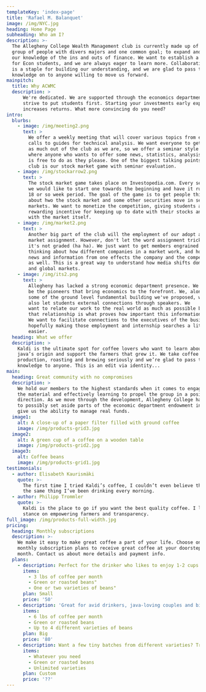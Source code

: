 ```yaml
---
templateKey: 'index-page'
title: 'Rafael M. Balanquet'
image: /img/NYC.jpg
heading: Home Page
subheading: Who am I?
description: >-
  The Allegheny College Wealth Management club is currently made up of a hardworking
  group of people with divers majors and one common goal; to expand and disperse
  our knowledge of the ins and outs of finance. We want to establish a framework
  for Econ students, and we are always eager to learn more. Collaborative learning
  is a staple for building our understanding, and we are glad to pass that
  knowledge on to anyone willing to move us forward.
mainpitch:
  title: Why ACWMC
  description: >
      We're dedicated. We are supported through the economics department. We
      strive to put students first. Starting your investments early exponentially
      increases returns. What more convincing do you need?
intro:
  blurbs:
    - image: /img/meeting2.png
      text: >
        We offer a weekly meeting that will cover various topics from earnings
        calls to guides for technical analysis. We want everyone to get
        as much out of the club as we are, so we offer a seminar style meeting
        where anyone who wants to offer some news, statistics, analysis, etc.
        is free to do as they please. One of the biggest talking points for the
        club is our stock market game with seminar evaluation.
    - image: /img/stockarrow2.png
      text: >
        The stock market game takes place on Investopedia.com. Every semester
        we would like to start one towards the beginning and have it run for that
        18 or so week period. The goal of the game is to get people thinking
        about hwo the stock market and some other securities move in secondary
        markets. We want to monetize the competition, giving students a more
        rewarding incentive for keeping up to date with their stocks and
        with the market itself.
    - image: /img/market2.png
      text: >
        Another big part of the club will the employment of our adopt a
        market assignment. However, don't let the word assignment trick you,
        it's not graded (ha ha). We just want to get members engrained into
        thinking about how different companies in a market work, and how
        news and information from one effects the company and the competition
        as well. This is a great way to understand how media shifts domestic
        and global markets.
    - image: /img/its2.png
      text: >
        Allegheny has lacked a strong economic department presence. We want to
        be the pioneers that bring economics to the forefront. We, along with
        some of the ground level fundamental building we've proposed, want to
        also let students external connections through speakers. We
        want to relate our work to the real world as much as possible because
        that relationship is what proves how important this information is.
        We want to facilitate connections to the executives of the business world,
        hopefully making those employment and internship searches a little bit
        easier.
  heading: What we offer
  description: >
    Kaldi is the ultimate spot for coffee lovers who want to learn about their
    java’s origin and support the farmers that grew it. We take coffee
    production, roasting and brewing seriously and we’re glad to pass that
    knowledge to anyone. This is an edit via identity...
main:
  heading: Great community with no compromises
  description: >
    We hold our members to the highest standards when it comes to engaging with
    the material and effectively learning to propel the group in a positive
    direction. As we move through the development, Allegheny College has elected
    to possibly set aside parts of the economic department endowment in order to
    give us the ability to manage real funds.
  image1:
    alt: A close-up of a paper filter filled with ground coffee
    image: /img/products-grid3.jpg
  image2:
    alt: A green cup of a coffee on a wooden table
    image: /img/products-grid2.jpg
  image3:
    alt: Coffee beans
    image: /img/products-grid1.jpg
testimonials:
  - author: Elisabeth Kaurismäki
    quote: >-
      The first time I tried Kaldi’s coffee, I couldn’t even believe that was
      the same thing I’ve been drinking every morning.
  - author: Philipp Trommler
    quote: >-
      Kaldi is the place to go if you want the best quality coffee. I love their
      stance on empowering farmers and transparency.
full_image: /img/products-full-width.jpg
pricing:
  heading: Monthly subscriptions
  description: >-
    We make it easy to make great coffee a part of your life. Choose one of our
    monthly subscription plans to receive great coffee at your doorstep each
    month. Contact us about more details and payment info.
  plans:
    - description: Perfect for the drinker who likes to enjoy 1-2 cups per day.
      items:
        - 3 lbs of coffee per month
        - Green or roasted beans"
        - One or two varieties of beans"
      plan: Small
      price: '50'
    - description: 'Great for avid drinkers, java-loving couples and bigger crowds'
      items:
        - 6 lbs of coffee per month
        - Green or roasted beans
        - Up to 4 different varieties of beans
      plan: Big
      price: '80'
    - description: Want a few tiny batches from different varieties? Try our custom plan
      items:
        - Whatever you need
        - Green or roasted beans
        - Unlimited varieties
      plan: Custom
      price: '??'
---
```

